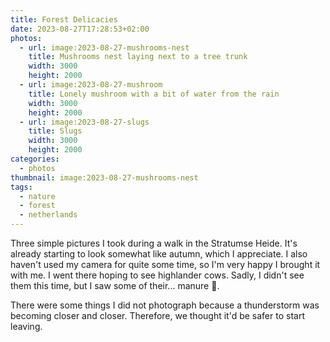 ```yaml
---
title: Forest Delicacies
date: 2023-08-27T17:28:53+02:00
photos:
  - url: image:2023-08-27-mushrooms-nest
    title: Mushrooms nest laying next to a tree trunk
    width: 3000
    height: 2000
  - url: image:2023-08-27-mushroom
    title: Lonely mushroom with a bit of water from the rain
    width: 3000
    height: 2000
  - url: image:2023-08-27-slugs
    title: Slugs
    width: 3000
    height: 2000
categories:
  - photos
thumbnail: image:2023-08-27-mushrooms-nest
tags:
  - nature
  - forest
  - netherlands
---
```


<style>
.fg-2023-08-27-forest-delicacies {
  grid-template-areas:
    "a b"
    "c c";
}

.fg-2023-08-27-forest-delicacies> *:nth-child(1) { grid-area: a; }
.fg-2023-08-27-forest-delicacies> *:nth-child(2) { grid-area: b; }
.fg-2023-08-27-forest-delicacies> *:nth-child(3) { grid-area: c; }
</style>

Three simple pictures I took during a walk in the Stratumse Heide. It's already starting
to look somewhat like autumn, which I appreciate. I also haven't used my camera for quite
some time, so I'm very happy I brought it with me. I went there hoping to see highlander cows.
Sadly, I didn't see them this time, but I saw some of their... manure 💩.

There were some things I did not photograph because a thunderstorm was becoming closer and closer.
Therefore, we thought it'd be safer to start leaving.
